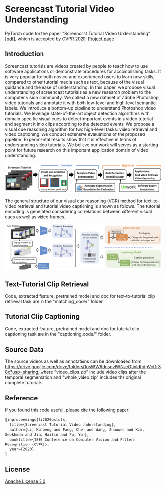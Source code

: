 # Screencast Tutorial Video Understanding
PyTorch code for the paper "Screencast Tutorial Video Understanding" [[pdf](https://openaccess.thecvf.com/content_CVPR_2020/papers/Li_Screencast_Tutorial_Video_Understanding_CVPR_2020_paper.pdf)], which is accepted by CVPR 2020. [Project page](https://sites.google.com/view/pstuts/)



## Introduction
Screencast tutorials are videos created by people to teach how to use software applications or demonstrate procedures for accomplishing tasks. It is very popular for both novice and experienced users to learn new skills, compared to other tutorial media such as text, because of the visual guidance and the ease of understanding. In this paper, we propose visual understanding of screencast tutorials as a new research problem to the computer vision community. We collect a new dataset of Adobe Photoshop video tutorials and annotate it with both low-level and high-level semantic labels. We introduce a bottom-up pipeline to understand Photoshop video tutorials. We leverage state-of-the-art object detection algorithms with domain specific visual cues to detect important events in a video tutorial and segment it into clips according to the detected events. We propose a visual cue reasoning algorithm for two high-level tasks: video retrieval and video captioning. We conduct extensive evaluations of the proposed pipeline. Experimental results show that it is effective in terms of understanding video tutorials. We believe our work will serves as a starting point for future research on this important application domain of video understanding.


![pipeline](/fig/pipeline.png)

The general structure of our visual cue reasoning (VCR) method for text-to-video retrieval and tutorial video captioning is shown as follows. The tutorial encoding is generated considering correlations between different visual cues as well as video frames.

![model](/fig/retrieval_caption_model.png)


## Text-Tutorial Clip Retrieval
Code, extracted feature, pretrained model and doc for text-to-tutorial clip retrieval task are in the "matching_code/" folder. 


## Tutorial Clip Captioning
Code, extracted feature, pretrained model and doc for tutorial clip captioning task are in the "captioning_code/" folder.


## Source Data
The source videos as well as annotations can be downloaded from: https://drive.google.com/drive/folders/1osWW6dnsnvlWNseOtivIdhdpVct1r38x?usp=sharing, where "video_clips.zip" include video clips after the temporal segmentation and "whole_video.zip" includes the original complete tutorials.


## Reference
If you found this code useful, please cite the following paper:

    @inproceedings{li2020pstuts,
      title={Screencast Tutorial Video Understanding},
      author={Li, Kunpeng and Fang, Chen and Wang, Zhaowen and Kim, Seokhwan and Jin, Hailin and Fu, Yun},
      booktitle={IEEE Conference on Computer Vision and Pattern Recognition (CVPR)},
      year={2020}
    }


## License

[Apache License 2.0](http://www.apache.org/licenses/LICENSE-2.0)

